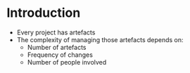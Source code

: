 Introduction
============

- Every project has artefacts
- The complexity of managing those artefacts depends on:
    - Number of artefacts
    - Frequency of changes
    - Number of people involved
